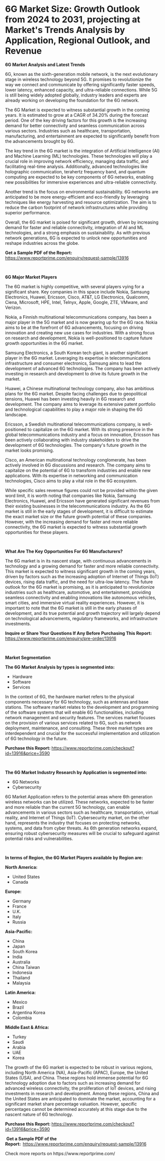<p><h1>6G Market Size: Growth Outlook from 2024 to 2031, projecting at Market's Trends Analysis by Application, Regional Outlook, and Revenue</h1></p><p><strong>6G Market Analysis and Latest Trends</strong></p>
<p><p>6G, known as the sixth-generation mobile network, is the next evolutionary stage in wireless technology beyond 5G. It promises to revolutionize the way we connect and communicate by offering significantly faster speeds, lower latency, enhanced capacity, and ultra-reliable connections. While 5G is still being widely adopted globally, industry leaders and experts are already working on developing the foundation for the 6G network.</p><p>The 6G Market is expected to witness substantial growth in the coming years. It is estimated to grow at a CAGR of 34.20% during the forecast period. One of the key driving factors for this growth is the increasing demand for better connectivity and seamless communication across various sectors. Industries such as healthcare, transportation, manufacturing, and entertainment are expected to significantly benefit from the advancements brought by 6G.</p><p>The key trend in the 6G market is the integration of Artificial Intelligence (AI) and Machine Learning (ML) technologies. These technologies will play a crucial role in improving network efficiency, managing data traffic, and facilitating real-time analysis. Additionally, advanced technologies like holographic communication, terahertz frequency band, and quantum computing are expected to be key components of 6G networks, enabling new possibilities for immersive experiences and ultra-reliable connectivity.</p><p>Another trend is the focus on environmental sustainability. 6G networks are anticipated to be more energy-efficient and eco-friendly by leveraging techniques like energy harvesting and resource optimization. The aim is to reduce the carbon footprint of network infrastructures while providing superior performance.</p><p>Overall, the 6G market is poised for significant growth, driven by increasing demand for faster and reliable connectivity, integration of AI and ML technologies, and a strong emphasis on sustainability. As with previous network generations, 6G is expected to unlock new opportunities and reshape industries across the globe.</p></p>
<p><strong>Get a Sample PDF of the Report:&nbsp;</strong> <a href="https://www.reportprime.com/enquiry/request-sample/13916">https://www.reportprime.com/enquiry/request-sample/13916</a></p>
<p>&nbsp;</p>
<p><strong>6G Major Market Players</strong></p>
<p><p>The 6G market is highly competitive, with several players vying for a significant share. Key companies in this space include Nokia, Samsung Electronics, Huawei, Ericsson, Cisco, AT&T, LG Electronics, Qualcomm, Ciena, Microsoft, HPE, Intel, Telnyx, Apple, Google, ZTE, VMware, and Verizon.</p><p>Nokia, a Finnish multinational telecommunications company, has been a major player in the 5G market and is now gearing up for the 6G race. Nokia aims to be at the forefront of 6G advancements, focusing on driving innovation and creating new use cases for industries. With a strong focus on research and development, Nokia is well-positioned to capture future growth opportunities in the 6G market.</p><p>Samsung Electronics, a South Korean tech giant, is another significant player in the 6G market. Leveraging its expertise in telecommunications infrastructure and consumer electronics, Samsung aims to lead the development of advanced 6G technologies. The company has been actively investing in research and development to drive its future growth in the market.</p><p>Huawei, a Chinese multinational technology company, also has ambitious plans for the 6G market. Despite facing challenges due to geopolitical tensions, Huawei has been investing heavily in 6G research and development. The company aims to leverage its extensive patent portfolio and technological capabilities to play a major role in shaping the 6G landscape.</p><p>Ericsson, a Swedish multinational telecommunications company, is well-positioned to capitalize on the 6G market. With its strong presence in the global telecommunications industry and a focus on innovation, Ericsson has been actively collaborating with industry stakeholders to drive the development of 6G technologies. The company's future growth in the market looks promising.</p><p>Cisco, an American multinational technology conglomerate, has been actively involved in 6G discussions and research. The company aims to capitalize on the potential of 6G to transform industries and enable new applications. With its expertise in networking and communication technologies, Cisco aims to play a vital role in the 6G ecosystem.</p><p>While specific sales revenue figures could not be provided within the given word limit, it is worth noting that companies like Nokia, Samsung Electronics, Huawei, and Ericsson have generated significant revenues from their existing businesses in the telecommunications industry. As the 6G market is still in the early stages of development, it is difficult to estimate the exact market size or the future growth potential of these companies. However, with the increasing demand for faster and more reliable connectivity, the 6G market is expected to witness substantial growth opportunities for these players.</p></p>
<p>&nbsp;</p>
<p><strong>What Are The Key Opportunities For 6G Manufacturers?</strong></p>
<p><p>The 6G market is in its nascent stage, with continuous advancements in technology and a growing demand for faster and more reliable connectivity. This market is expected to witness significant growth in the coming years, driven by factors such as the increasing adoption of Internet of Things (IoT) devices, rising data traffic, and the need for ultra-low latency. The future outlook for the 6G market is promising, as it is anticipated to revolutionize industries such as healthcare, automotive, and entertainment, providing seamless connectivity and enabling innovations like autonomous vehicles, smart cities, and immersive virtual reality experiences. However, it is important to note that the 6G market is still in the early phases of development, and its true potential and growth trajectory will largely depend on technological advancements, regulatory frameworks, and infrastructure investments.</p></p>
<p><strong>Inquire or Share Your Questions If Any Before Purchasing This Report:</strong> <a href="https://www.reportprime.com/enquiry/pre-order/13916">https://www.reportprime.com/enquiry/pre-order/13916</a></p>
<p>&nbsp;</p>
<p><strong>Market Segmentation</strong></p>
<p><strong>The 6G Market Analysis by types is segmented into:</strong></p>
<p><ul><li>Hardware</li><li>Software</li><li>Services</li></ul></p>
<p><p>In the context of 6G, the hardware market refers to the physical components necessary for 6G technology, such as antennas and base stations. The software market relates to the development and programming of the software systems that will enable 6G functionalities, including network management and security features. The services market focuses on the provision of various services related to 6G, such as network deployment, maintenance, and consulting. These three market types are interdependent and crucial for the successful implementation and utilization of 6G technology in the future.</p></p>
<p><strong>Purchase this Report:&nbsp;</strong><a href="https://www.reportprime.com/checkout?id=13916&price=3590">https://www.reportprime.com/checkout?id=13916&price=3590</a></p>
<p>&nbsp;</p>
<p><strong>The 6G Market Industry Research by Application is segmented into:</strong></p>
<p><ul><li>6G Networks</li><li>Cybersecurity</li></ul></p>
<p><p>6G Market Application refers to the potential areas where 6th generation wireless networks can be utilized. These networks, expected to be faster and more reliable than the current 5G technology, can enable advancements in various sectors such as healthcare, transportation, virtual reality, and Internet of Things (IoT). Cybersecurity market, on the other hand, represents the industry that focuses on protecting networks, systems, and data from cyber threats. As 6th generation networks expand, ensuring robust cybersecurity measures will be crucial to safeguard against potential risks and vulnerabilities.</p></p>
<p>&nbsp;</p>
<p><strong>In terms of Region, the 6G Market Players available by Region are:</strong></p>
<p>
    <p> <strong> North America: </strong>
        <ul>
            <li>United States</li>
            <li>Canada</li>
        </ul>
        </p> 
    <p> <strong> Europe: </strong>
        <ul>
            <li>Germany</li>
            <li>France</li>
            <li>U.K.</li>
            <li>Italy</li>
            <li>Russia</li>
        </ul>
        </p> 
    <p> <strong> Asia-Pacific: </strong>
        <ul>
            <li>China</li>
            <li>Japan</li>
            <li>South Korea</li>
            <li>India</li>
            <li>Australia</li>
            <li>China Taiwan</li>
            <li>Indonesia</li>
            <li>Thailand</li>
            <li>Malaysia</li>
        </ul>
        </p> 
    <p> <strong> Latin America: </strong>
        <ul>
            <li>Mexico</li>
            <li>Brazil</li>
            <li>Argentina Korea</li>
            <li>Colombia</li>
        </ul>
        </p> 
    <p> <strong> Middle East & Africa: </strong>
        <ul>
            <li>Turkey</li>
            <li>Saudi</li>
            <li>Arabia</li>
            <li>UAE</li>
            <li>Korea</li>
        </ul>
    </p>
    </p>
<p><p>The growth of the 6G market is expected to be robust in various regions, including North America (NA), Asia-Pacific (APAC), Europe, the United States (USA), and China. These regions hold immense potential for 6G technology adoption due to factors such as increasing demand for advanced wireless connectivity, the proliferation of IoT devices, and rising investments in research and development. Among these regions, China and the United States are anticipated to dominate the market, accounting for a significant market share percentage valuation. However, specific percentages cannot be determined accurately at this stage due to the nascent nature of 6G technology.</p></p>
<p><strong>Purchase this Report: </strong><a href="https://www.reportprime.com/checkout?id=13916&price=3590">https://www.reportprime.com/checkout?id=13916&price=3590</a></p>
<p>&nbsp;<strong>Get a Sample PDF of the Report:&nbsp;&nbsp;</strong><a href="https://www.reportprime.com/enquiry/request-sample/13916">https://www.reportprime.com/enquiry/request-sample/13916</a></p>
<p><strong></strong></p>
<p>Check more reports on https://www.reportprime.com/</p>